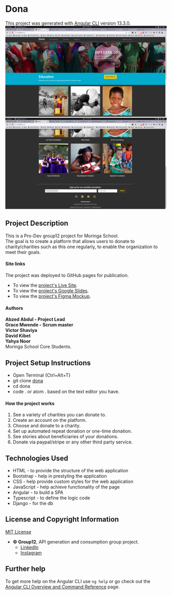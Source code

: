 # Dona

This project was generated with [Angular CLI](https://github.com/angular/angular-cli) version 13.3.0.        
![donaHomePg1](https://github.com/ShaviyaVictor/dona/blob/shaviya/src/assets/Screenshot-1.png)              
![donaHomePg2](https://github.com/ShaviyaVictor/dona/blob/shaviya/src/assets/Screenshot-2.png)

## Project Description
This is a Pro-Dev group12 project for Moringa School.         
The goal is to create a platform that allows users to donate to  charity/charities such as this one  regularly, to enable the organization to meet their goals.

#### Site links
The project was deployed to GitHub pages for publication.       
- To view the [project's Live Site](https://shaviyavictor.github.io/dona/).     
- To view the [project's Google Slides](https://docs.google.com/presentation/d/1GVrFM-uUvDkyYuAWa3hidGeB6kresJ4E7SkKYbWkm6E/edit#slide=id.p).      
- To view the [project's Figma Mockup](https://www.figma.com/file/6pW09ap3pxsKcDuoqgPcIZ/Donation-Platform?node-id=15%3A451).            

#### Authors
**Abzed Abdul - Project Lead**       
**Grace Mwende - Scrum master**       
**Victor Shaviya**       
**David Kibet**       
**Yahya Noor**       
Moringa School Core Students.

## Project Setup Instructions
- Open Terminal {Ctrl+Alt+T}     
- git clone [dona](https://github.com/ShaviyaVictor/dona)      
- cd dona      
- code . or atom . based on the text editor you have.

#### How the project works
1. See a variety of charities you can donate to.
2. Create an account on the platform.
3. Choose and donate to a charity.
4. Set up automated repeat donation or one-time donation.
5. See stories about beneficiaries of your donations.
6. Donate via paypal/stripe or any other third party service.


## Technologies Used
- HTML - to provide the structure of the web application
- Bootstrap - help in prestyling the application
- CSS - help provide custom styles for the web application
- JavaScript - help achieve functionality of the page
- Angular - to build a SPA
- Typescript - to define the logic code
- Django - for the db

## License and Copyright Information
[MIT License](https://github.com/ShaviyaVictor/dona/blob/main/LICENSE)
   
  
* **© Group12**, API generation and consumption group project.        
    - [LinkedIn](https://www.linkedin.com/in/victor-shaviya-532ab0110/)          
    - [Instagram](https://www.instagram.com/ignition_reads/)

## Further help

To get more help on the Angular CLI use `ng help` or go check out the [Angular CLI Overview and Command Reference](https://angular.io/cli) page.

